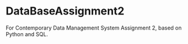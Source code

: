 # DataBaseAssignment2
For Contemporary Data Management System Assignment 2, based on Python and SQL.
